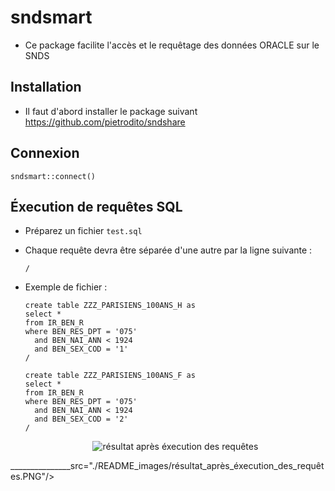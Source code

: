 # sndsmart

+ Ce package facilite l'accès et le requêtage des données ORACLE sur le SNDS

## Installation
+ Il faut d'abord installer le package suivant https://github.com/pietrodito/sndshare

## Connexion
```
sndsmart::connect()
```

## Éxecution de requêtes SQL
+ Préparez un fichier `test.sql`
+ Chaque requête devra être séparée d'une autre par la ligne suivante :
    ```
    /
    ```
+ Exemple de fichier :
    ```{sql}
    create table ZZZ_PARISIENS_100ANS_H as
    select *
    from IR_BEN_R
    where BEN_RES_DPT = '075'
      and BEN_NAI_ANN < 1924
      and BEN_SEX_COD = '1'
    /

    create table ZZZ_PARISIENS_100ANS_F as
    select *
    from IR_BEN_R
    where BEN_RES_DPT = '075'
      and BEN_NAI_ANN < 1924
      and BEN_SEX_COD = '2'
    /
    ```

    <p align="center">
          <img alt="résultat après éxecution des requêtes"
_______________src="./README_images/résultat_après_éxecution_des_requêtes.PNG"/>
    </p>
